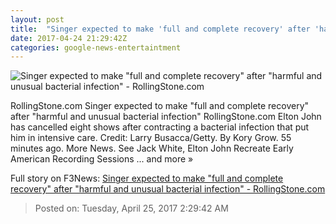 ```yaml
---
layout: post
title:  "Singer expected to make 'full and complete recovery' after 'harmful and unusual bacterial infection' - RollingStone.com"
date: 2017-04-24 21:29:42Z
categories: google-news-entertaintment
---
```


![Singer expected to make "full and complete recovery" after "harmful and unusual bacterial infection" - RollingStone.com](http://img.wennermedia.com/social/rs-elton-john-412bb2b7-3c39-4730-946f-91d28cd5d479.jpg)

RollingStone.com Singer expected to make "full and complete recovery" after "harmful and unusual bacterial infection" RollingStone.com Elton John has cancelled eight shows after contracting a bacterial infection that put him in intensive care. Credit: Larry Busacca/Getty. By Kory Grow. 55 minutes ago. More News. See Jack White, Elton John Recreate Early American Recording Sessions ... and more »


Full story on F3News: [Singer expected to make "full and complete recovery" after "harmful and unusual bacterial infection" - RollingStone.com](http://www.f3nws.com/n/rqGh2H)

> Posted on: Tuesday, April 25, 2017 2:29:42 AM
